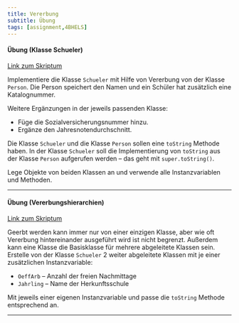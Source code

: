 ```yaml
---
title: Vererbung
subtitle: Übung
tags: [assignment,4BHELS]
---
```


#### Übung (Klasse Schueler)

[Link zum Skriptum](https://matejkaf.github.io/Doc/Java_4/01_vererbung.html)

Implementiere die Klasse `Schueler` mit Hilfe von Vererbung von der Klasse `Person`. Die Person speichert den Namen und ein Schüler hat zusätzlich eine Katalognummer.

Weitere Ergänzungen in der jeweils passenden Klasse:

- Füge die Sozialversicherungsnummer hinzu.
- Ergänze den Jahresnotendurchschnitt.


Die Klasse `Schueler` und die Klasse `Person` sollen eine `toString` Methode haben. In der Klasse `Schueler` soll die Implementierung von `toString` aus der Klasse `Person` aufgerufen werden – das geht mit `super.toString()`.

Lege Objekte von beiden Klassen an und verwende alle Instanzvariablen und Methoden.

---

#### Übung (Vererbungshierarchien)

[Link zum Skriptum](https://matejkaf.github.io/Doc/Java_4/01_vererbung.html)

Geerbt werden kann immer nur von einer einzigen Klasse, aber wie oft Vererbung hintereinander ausgeführt wird ist nicht begrenzt. Außerdem kann eine Klasse die Basisklasse für mehrere abgeleitete Klassen sein. Erstelle von der Klasse `Schueler` 2 weiter abgeleitete Klassen mit je einer zusätzlichen Instanzvariable:

- `OeffArb` – Anzahl der freien Nachmittage
- `Jahrling` – Name der Herkunftsschule

Mit jeweils einer eigenen Instanzvariable und passe die `toString` Methode entsprechend an.

---

